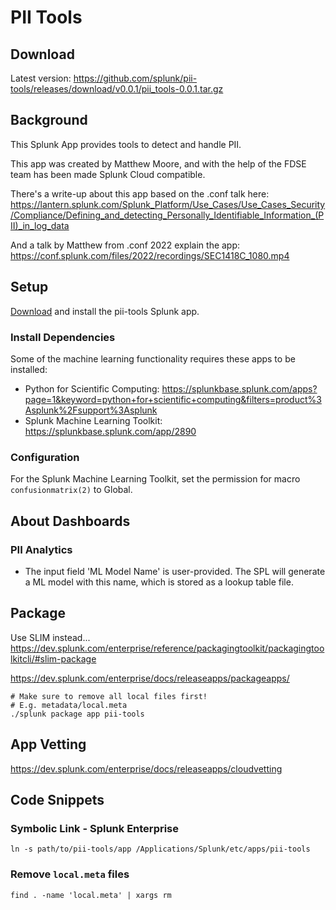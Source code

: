 # PII Tools

## Download
Latest version: https://github.com/splunk/pii-tools/releases/download/v0.0.1/pii_tools-0.0.1.tar.gz

## Background
This Splunk App provides tools to detect and handle PII.

This app was created by Matthew Moore, and with the help of the FDSE team has been made Splunk Cloud compatible.

There's a write-up about this app based on the .conf talk here: https://lantern.splunk.com/Splunk_Platform/Use_Cases/Use_Cases_Security/Compliance/Defining_and_detecting_Personally_Identifiable_Information_(PII)_in_log_data

And a talk by Matthew from .conf 2022 explain the app: https://conf.splunk.com/files/2022/recordings/SEC1418C_1080.mp4

## Setup
[Download](#download) and install the pii-tools Splunk app.

### Install Dependencies
Some of the machine learning functionality requires these apps to be installed:
- Python for Scientific Computing: https://splunkbase.splunk.com/apps?page=1&keyword=python+for+scientific+computing&filters=product%3Asplunk%2Fsupport%3Asplunk
- Splunk Machine Learning Toolkit: https://splunkbase.splunk.com/app/2890

### Configuration
For the Splunk Machine Learning Toolkit, set the permission for macro `confusionmatrix(2)` to Global.


## About Dashboards
### PII Analytics
- The input field 'ML Model Name' is user-provided. The SPL will generate a ML model with this name, which is stored as a lookup table file.
## Package

Use SLIM instead...
https://dev.splunk.com/enterprise/reference/packagingtoolkit/packagingtoolkitcli/#slim-package

https://dev.splunk.com/enterprise/docs/releaseapps/packageapps/
```
# Make sure to remove all local files first!
# E.g. metadata/local.meta
./splunk package app pii-tools
```

## App Vetting
https://dev.splunk.com/enterprise/docs/releaseapps/cloudvetting

## Code Snippets
### Symbolic Link - Splunk Enterprise
```
ln -s path/to/pii-tools/app /Applications/Splunk/etc/apps/pii-tools
```
### Remove `local.meta` files
```
find . -name 'local.meta' | xargs rm
```
